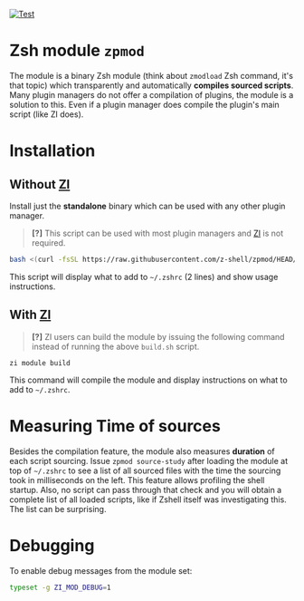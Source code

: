 [![Test](https://github.com/z-shell/zpmod/actions/workflows/build.yml/badge.svg?branch=main)](https://github.com/z-shell/zpmod/actions/workflows/build.yml)

# Zsh module `zpmod`

The module is a binary Zsh module (think about `zmodload` Zsh command, it's that topic) which transparently and
automatically **compiles sourced scripts**. Many plugin managers do not offer a compilation of plugins, the module is
a solution to this. Even if a plugin manager does compile the plugin's main script (like ZI does).

# Installation

## Without [ZI](https://github.com/z-shell/zi)

Install just the **standalone** binary which can be used with any other plugin manager.

> **[?]**
> This script can be used with most plugin managers and [ZI](https://github.com/z-shell/zi) is not required.

```bash
bash <(curl -fsSL https://raw.githubusercontent.com/z-shell/zpmod/HEAD/build.sh)
```

This script will display what to add to `~/.zshrc` (2 lines) and show usage instructions.

## With [ZI](https://github.com/z-shell/zi)

> **[?]**
> ZI users can build the module by issuing the following command instead of running the above `build.sh` script.

```shell
zi module build
```

This command will compile the module and display instructions on what to add to `~/.zshrc`.

# Measuring Time of sources

Besides the compilation feature, the module also measures **duration** of each script sourcing.
Issue `zpmod source-study` after loading the module at top of `~/.zshrc` to see a list of all sourced files with the time the
sourcing took in milliseconds on the left.
This feature allows profiling the shell startup. Also, no script can pass through that check and you will obtain a complete list of all loaded scripts,
like if Zshell itself was investigating this. The list can be surprising.

# Debugging

To enable debug messages from the module set:

```zsh
typeset -g ZI_MOD_DEBUG=1
```
